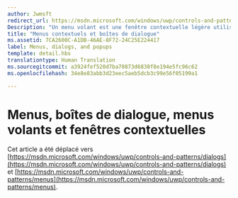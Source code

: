 ```yaml
---
author: Jwmsft
redirect_url: https://msdn.microsoft.com/windows/uwp/controls-and-patterns/dialogs
Description: "Un menu volant est une fenêtre contextuelle légère utilisée pour afficher de manière temporaire des éléments de l’interface utilisateur qui sont liés à ce que l’utilisateur est en train de faire."
title: "Menus contextuels et boîtes de dialogue"
ms.assetid: 7CA2600C-A1DB-46AE-8F72-24C25E224417
label: Menus, dialogs, and popups
template: detail.hbs
translationtype: Human Translation
ms.sourcegitcommit: a3924fef520d7ba70873d6838f8e194e5fc96c62
ms.openlocfilehash: 34e8e83abb3d23eec5aeb5dcb3c99e56f05199a1

---
```

# <a name="menus-dialogs-flyouts-and-popups"></a>Menus, boîtes de dialogue, menus volants et fenêtres contextuelles

Cet article a été déplacé vers [https://msdn.microsoft.com/windows/uwp/controls-and-patterns/dialogs](https://msdn.microsoft.com/windows/uwp/controls-and-patterns/dialogs) et [https://msdn.microsoft.com/windows/uwp/controls-and-patterns/menus](https://msdn.microsoft.com/windows/uwp/controls-and-patterns/menus).


<!--HONumber=Dec16_HO2-->


